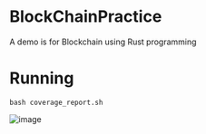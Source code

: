 # BlockChainPractice
A demo is for Blockchain using Rust programming

# Running

```
bash coverage_report.sh
```

![image](https://github.com/quangtn266/BlockChainPractice/assets/50879191/3464b175-cdb0-4b8b-aaae-8440287d102b)
